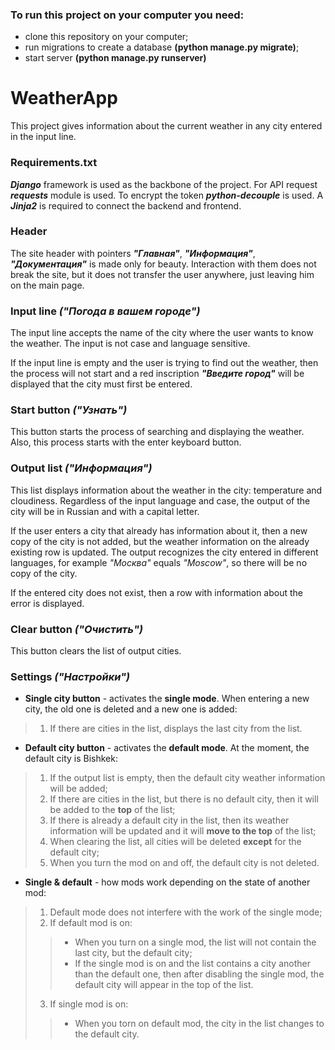 ### To run this project on your computer you need:
+ clone this repository on your computer;
+ run migrations to create a database **(python manage.py migrate)**;
+ start server **(python manage.py runserver)**

# WeatherApp
This project gives information about the current weather in any city entered in the input line.

### Requirements.txt
***Django*** framework is used as the backbone of the project. For API request ***requests*** module is used. To encrypt the token ***python-decouple*** is used.
A ***Jinja2*** is required to connect the backend and frontend.

### Header
The site header with pointers ***"Главная"***, ***"Информация"***, ***"Документация"*** is made only for beauty. 
Interaction with them does not break the site, but it does not transfer the user anywhere, just leaving him on the main page.

### Input line *("Погода в вашем городе")*
The input line accepts the name of the city where the user wants to know the weather. The input is not case and language sensitive.

If the input line is empty and the user is trying to find out the weather, then the process will not start and a red inscription ***"Введите город"***
will be displayed that the city must first be entered.

### Start button *("Узнать")*
This button starts the process of searching and displaying the weather. Also, this process starts with the enter keyboard button.

### Output list *("Информация")*
This list displays information about the weather in the city: temperature and cloudiness.
Regardless of the input language and case, the output of the city will be in Russian and with a capital letter.

If the user enters a city that already has information about it, then a new copy of the city is not added, but the weather information
on the already existing row is updated. The output recognizes the city entered in different languages, for example *"Москва"* equals *"Moscow"*, 
so there will be no copy of the city.

If the entered city does not exist, then a row with information about the error is displayed.

### Clear button *("Очистить")*
This button clears the list of output cities.

### Settings *("Настройки")*
+ **Single city button** - activates the **single mode**. When entering a new city, the old one is deleted and a new one is added:
> 1. If there are cities in the list, displays the last city from the list.
+ **Default city button** - activates the **default mode**. At the moment, the default city is Bishkek:
> 1. If the output list is empty, then the default city weather information will be added;
> 2. If there are cities in the list, but there is no default city, then it will be added to the **top** of the list;
> 3. If there is already a default city in the list, then its weather information will be updated and it will **move to the top** of the list;
> 4. When clearing the list, all cities will be deleted **except** for the default city;
> 5. When you turn the mod on and off, the default city is not deleted.
+ **Single & default** - how mods work depending on the state of another mod:
> 1. Default mode does not interfere with the work of the single mode;
> 2. If default mod is on:
>> + When you turn on a single mod, the list will not contain the last city, but the default city;
>> + If the single mod is on and the list contains a city another than the default one, then after disabling the single mod, the default city will appear in the top of the list.
> 3. If single mod is on:
>> + When you torn on default mod, the city in the list changes to the default city.
